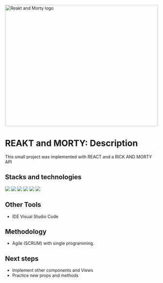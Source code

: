 <img src="https://user-images.githubusercontent.com/116545851/223225156-33dbb4d2-5e52-44c3-9db0-a5dc5633d8de.png" align="center" alt="Reakt and Morty logo" width = 100% height = 400px></img>
# REAKT and MORTY: Description

This small project was implemented with REACT and a RICK AND MORTY API

## Stacks and technologies

 <p align="left">
 <img src= "https://img.shields.io/badge/html5-%23E34F26.svg?style=for-the-badge&logo=html5&logoColor=white"></img>
 <img src= "https://img.shields.io/badge/css3-%231572B6.svg?style=for-the-badge&logo=css3&logoColor=white"></img>
 <img src= "https://img.shields.io/badge/javascript-%23323330.svg?style=for-the-badge&logo=javascript&logoColor=%23F7DF1E"></img>
 <img src= "https://img.shields.io/badge/NPM-%23000000.svg?style=for-the-badge&logo=npm&logoColor=white"></img>  
 <img src= "https://img.shields.io/badge/node.js-6DA55F?style=for-the-badge&logo=node.js&logoColor=white"></img> 
 <img src="https://img.shields.io/badge/-ReactJs-61DAFB?logo=react&logoColor=white&style=for-the-badge"></img>
 </p>
 
## Other Tools

* IDE Visual Studio Code

## Methodology

* Agile (SCRUM) with single programming.

## Next steps

* Implement other components and Views
* Practice new props and methods
